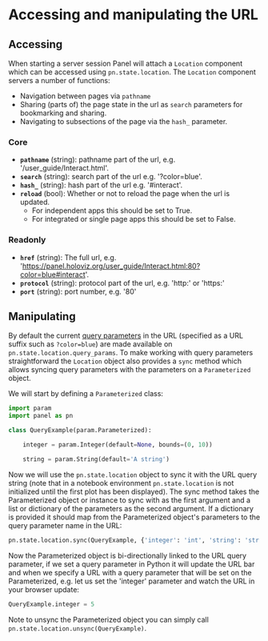 # Accessing and manipulating the URL

## Accessing

When starting a server session Panel will attach a `Location` component which can be accessed using `pn.state.location`. The `Location` component servers a number of functions:

- Navigation between pages via ``pathname``
- Sharing (parts of) the page state in the url as ``search`` parameters for bookmarking and sharing.
- Navigating to subsections of the page via the ``hash_`` parameter.

### Core

* **``pathname``** (string): pathname part of the url, e.g. '/user_guide/Interact.html'.
* **``search``** (string): search part of the url e.g. '?color=blue'.
* **``hash_``** (string): hash part of the url e.g. '#interact'.
* **``reload``** (bool): Whether or not to reload the page when the url is updated.
    - For independent apps this should be set to True.
    - For integrated or single page apps this should be set to False.

### Readonly

* **``href``** (string): The full url, e.g. 'https://panel.holoviz.org/user_guide/Interact.html:80?color=blue#interact'.
* **``protocol``** (string): protocol part of the url, e.g. 'http:' or 'https:'
* **``port``** (string): port number, e.g. '80'

## Manipulating

By default the current [query parameters](https://en.wikipedia.org/wiki/Query_string) in the URL (specified as a URL suffix such as `?color=blue`) are made available on `pn.state.location.query_params`. To make working with query parameters straightforward the `Location` object also provides a `sync` method which allows syncing query parameters with the parameters on a `Parameterized` object.

We will start by defining a `Parameterized` class:

```python
import param
import panel as pn

class QueryExample(param.Parameterized):

    integer = param.Integer(default=None, bounds=(0, 10))

    string = param.String(default='A string')
```

Now we will use the `pn.state.location` object to sync it with the URL query string (note that in a notebook environment `pn.state.location` is not initialized until the first plot has been displayed). The sync method takes the Parameterized object or instance to sync with as the first argument and a list or dictionary of the parameters as the second argument. If a dictionary is provided it should map from the Parameterized object's parameters to the query parameter name in the URL:

```python
pn.state.location.sync(QueryExample, {'integer': 'int', 'string': 'str'})
```

Now the Parameterized object is bi-directionally linked to the URL query parameter, if we set a query parameter in Python it will update the URL bar and when we specify a URL with a query parameter that will be set on the Parameterized, e.g. let us set the 'integer' parameter and watch the URL in your browser update:

```python
QueryExample.integer = 5
```

Note to unsync the Parameterized object you can simply call `pn.state.location.unsync(QueryExample)`.

